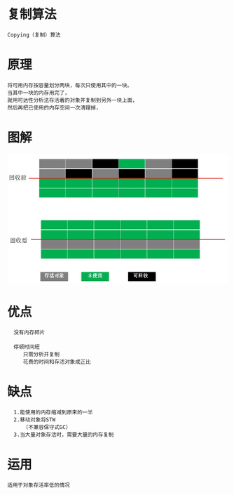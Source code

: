    
# 复制算法

    Copying（复制）算法

# 原理

    将可用内存按容量划分两块，每次只使用其中的一块。
    当其中一块的内存用完了，
    就用可达性分析法存活着的对象并复制到另外一块上面，
    然后再把已使用的内存空间一次清理掉，


# 图解

![](https://github.com/RodJohn/JVM/blob/master/img/gccopy.jpg)

# 优点
    
      没有内存碎片
         
      停顿时间短
         只需分析并复制
         花费的时间和存活对象成正比
    
# 缺点

      1.能使用的内存缩减到原来的一半    
      2.移动对象将STW
         （不兼容保守式GC）  
      3.当大量对象存活时，需要大量的内存复制

    
    
# 运用

    适用于对象存活率低的情况
    
    
